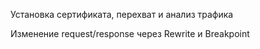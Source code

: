 Установка сертификата, перехват и анализ трафика

Изменение request/response через Rewrite и Breakpoint
